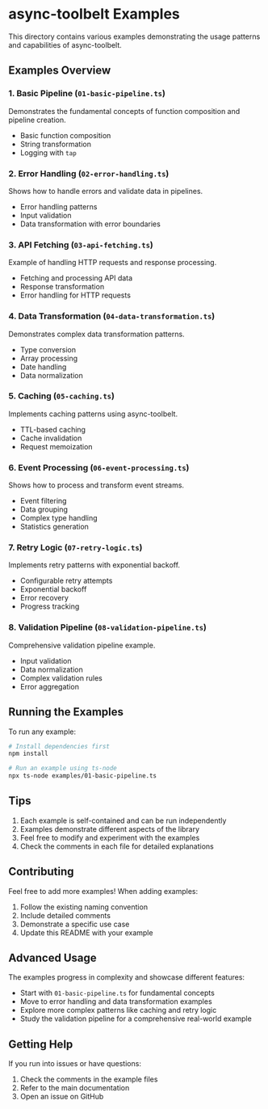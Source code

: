 # async-toolbelt Examples

This directory contains various examples demonstrating the usage patterns and capabilities of async-toolbelt.

## Examples Overview

### 1. Basic Pipeline (`01-basic-pipeline.ts`)

Demonstrates the fundamental concepts of function composition and pipeline creation.

- Basic function composition
- String transformation
- Logging with `tap`

### 2. Error Handling (`02-error-handling.ts`)

Shows how to handle errors and validate data in pipelines.

- Error handling patterns
- Input validation
- Data transformation with error boundaries

### 3. API Fetching (`03-api-fetching.ts`)

Example of handling HTTP requests and response processing.

- Fetching and processing API data
- Response transformation
- Error handling for HTTP requests

### 4. Data Transformation (`04-data-transformation.ts`)

Demonstrates complex data transformation patterns.

- Type conversion
- Array processing
- Date handling
- Data normalization

### 5. Caching (`05-caching.ts`)

Implements caching patterns using async-toolbelt.

- TTL-based caching
- Cache invalidation
- Request memoization

### 6. Event Processing (`06-event-processing.ts`)

Shows how to process and transform event streams.

- Event filtering
- Data grouping
- Complex type handling
- Statistics generation

### 7. Retry Logic (`07-retry-logic.ts`)

Implements retry patterns with exponential backoff.

- Configurable retry attempts
- Exponential backoff
- Error recovery
- Progress tracking

### 8. Validation Pipeline (`08-validation-pipeline.ts`)

Comprehensive validation pipeline example.

- Input validation
- Data normalization
- Complex validation rules
- Error aggregation

## Running the Examples

To run any example:

```bash
# Install dependencies first
npm install

# Run an example using ts-node
npx ts-node examples/01-basic-pipeline.ts
```

## Tips

1. Each example is self-contained and can be run independently
2. Examples demonstrate different aspects of the library
3. Feel free to modify and experiment with the examples
4. Check the comments in each file for detailed explanations

## Contributing

Feel free to add more examples! When adding examples:

1. Follow the existing naming convention
2. Include detailed comments
3. Demonstrate a specific use case
4. Update this README with your example

## Advanced Usage

The examples progress in complexity and showcase different features:

- Start with `01-basic-pipeline.ts` for fundamental concepts
- Move to error handling and data transformation examples
- Explore more complex patterns like caching and retry logic
- Study the validation pipeline for a comprehensive real-world example

## Getting Help

If you run into issues or have questions:

1. Check the comments in the example files
2. Refer to the main documentation
3. Open an issue on GitHub
